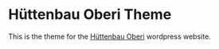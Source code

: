 # Hüttenbau Oberi Theme

This is the theme for the [Hüttenbau Oberi](https://huettenbau-oberi.ch/) wordpress website.
